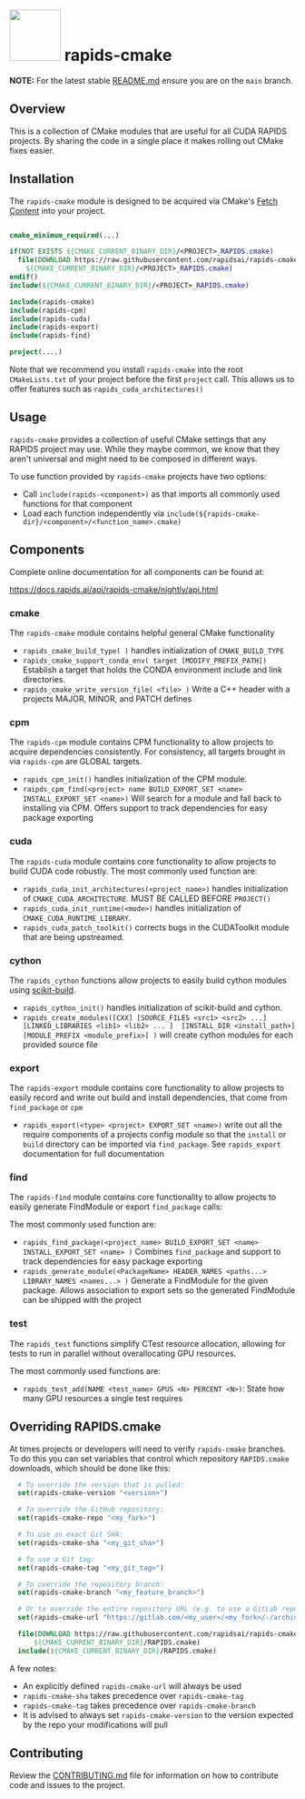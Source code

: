# <div align="left"><img src="https://rapids.ai/assets/images/rapids_logo.png" width="90px"/>&nbsp;rapids-cmake</div>

**NOTE:** For the latest stable [README.md](https://github.com/rapidsai/rapids-cmake/blob/main/README.md) ensure you are on the `main` branch.

## Overview

This is a collection of CMake modules that are useful for all CUDA RAPIDS
projects. By sharing the code in a single place it makes rolling out CMake
fixes easier.


## Installation

The `rapids-cmake` module is designed to be acquired via CMake's [Fetch
Content](https://cmake.org/cmake/help/latest/module/FetchContent.html) into your project.

```cmake

cmake_minimum_required(...)

if(NOT EXISTS ${CMAKE_CURRENT_BINARY_DIR}/<PROJECT>_RAPIDS.cmake)
  file(DOWNLOAD https://raw.githubusercontent.com/rapidsai/rapids-cmake/branch-<VERSION_MAJOR>.<VERSION_MINOR>/RAPIDS.cmake
    ${CMAKE_CURRENT_BINARY_DIR}/<PROJECT>_RAPIDS.cmake)
endif()
include(${CMAKE_CURRENT_BINARY_DIR}/<PROJECT>_RAPIDS.cmake)

include(rapids-cmake)
include(rapids-cpm)
include(rapids-cuda)
include(rapids-export)
include(rapids-find)

project(....)
```

Note that we recommend you install `rapids-cmake` into the root `CMakeLists.txt` of
your project before the first `project` call. This allows us to offer features such as
`rapids_cuda_architectures()`

## Usage

`rapids-cmake` provides a collection of useful CMake settings that any RAPIDS project may use.
While they maybe common, we know that they aren't universal and might need to be composed in
different ways.

To use function provided by `rapids-cmake` projects have two options:
- Call `include(rapids-<component>)` as that imports all commonly used functions for that component
- Load each function independently via `include(${rapids-cmake-dir}/<component>/<function_name>.cmake)`


## Components

Complete online documentation for all components can be found at:

  https://docs.rapids.ai/api/rapids-cmake/nightly/api.html


### cmake
The `rapids-cmake` module contains helpful general CMake functionality

- `rapids_cmake_build_type( )` handles initialization of `CMAKE_BUILD_TYPE`
- `rapids_cmake_support_conda_env( target [MODIFY_PREFIX_PATH])` Establish a target that holds the CONDA environment
  include and link directories.
- `rapids_cmake_write_version_file( <file> )` Write a C++ header with a projects MAJOR, MINOR, and PATCH defines

### cpm

The `rapids-cpm` module contains CPM functionality to allow projects to acquire dependencies consistently.
For consistency, all targets brought in via `rapids-cpm` are GLOBAL targets.

- `rapids_cpm_init()` handles initialization of the CPM module.
- `raipds_cpm_find(<project> name BUILD_EXPORT_SET <name> INSTALL_EXPORT_SET <name>)` Will search for a module and fall back to installing via CPM. Offers support to track dependencies for easy package exporting

### cuda

The `rapids-cuda` module contains core functionality to allow projects to build CUDA code robustly.
The most commonly used function are:

- `rapids_cuda_init_architectures(<project_name>)` handles initialization of `CMAKE_CUDA_ARCHITECTURE`. MUST BE CALLED BEFORE `PROJECT()`
- `rapids_cuda_init_runtime(<mode>)` handles initialization of `CMAKE_CUDA_RUNTIME_LIBRARY`.
- `rapids_cuda_patch_toolkit()` corrects bugs in the CUDAToolkit module that are being upstreamed.

### cython

The `rapids_cython` functions allow projects to easily build cython modules using
[scikit-build](https://scikit-build.readthedocs.io/en/latest/).

- `rapids_cython_init()` handles initialization of scikit-build and cython.
- `rapids_create_modules([CXX] [SOURCE_FILES <src1> <src2> ...] [LINKED_LIBRARIES <lib1> <lib2> ... ]  [INSTALL_DIR <install_path>] [MODULE_PREFIX <module_prefix>] )` will create cython modules for each provided source file


### export

The `rapids-export` module contains core functionality to allow projects to easily record and write out
build and install dependencies, that come from `find_package` or `cpm`

- `rapids_export(<type> <project> EXPORT_SET <name>)` write out all the require components of a
  projects config module so that the `install` or `build` directory can be imported via `find_package`. See `rapids_export` documentation for full documentation


### find

The `rapids-find` module contains core functionality to allow projects to easily generate FindModule
or export `find_package` calls:

The most commonly used function are:

- `rapids_find_package(<project_name> BUILD_EXPORT_SET <name> INSTALL_EXPORT_SET <name> )` Combines `find_package` and support to track dependencies for easy package exporting
- `rapids_generate_module(<PackageName> HEADER_NAMES <paths...> LIBRARY_NAMES <names...> )` Generate a FindModule for the given package. Allows association to export sets so the generated FindModule can be shipped with the project

### test

The `rapids_test` functions simplify CTest resource allocation, allowing for
tests to run in parallel without overallocating GPU resources.

The most commonly used functions are:
- `rapids_test_add(NAME <test_name> GPUS <N> PERCENT <N>)`: State how many GPU resources a single
  test requires


## Overriding RAPIDS.cmake

At times projects or developers will need to verify ``rapids-cmake`` branches. To do this you can set variables that control which repository ``RAPIDS.cmake`` downloads, which should be done like this:

```cmake
  # To override the version that is pulled:
  set(rapids-cmake-version "<version>")

  # To override the GitHub repository:
  set(rapids-cmake-repo "<my_fork>")

  # To use an exact Git SHA:
  set(rapids-cmake-sha "<my_git_sha>")

  # To use a Git tag:
  set(rapids-cmake-tag "<my_git_tag>")

  # To override the repository branch:
  set(rapids-cmake-branch "<my_feature_branch>")

  # Or to override the entire repository URL (e.g. to use a GitLab repo):
  set(rapids-cmake-url "https://gitlab.com/<my_user>/<my_fork>/-/archive/<my_branch>/<my_fork>-<my_branch>.zip")

  file(DOWNLOAD https://raw.githubusercontent.com/rapidsai/rapids-cmake/branch-22.10/RAPIDS.cmake
      ${CMAKE_CURRENT_BINARY_DIR}/RAPIDS.cmake)
  include(${CMAKE_CURRENT_BINARY_DIR}/RAPIDS.cmake)
```

A few notes:

- An explicitly defined ``rapids-cmake-url`` will always be used
- `rapids-cmake-sha` takes precedence over `rapids-cmake-tag`
- `rapids-cmake-tag` takes precedence over `rapids-cmake-branch`
- It is advised to always set `rapids-cmake-version` to the version expected by the repo your modifications will pull

## Contributing

Review the [CONTRIBUTING.md](https://github.com/rapidsai/rapids-cmake/blob/main/CONTRIBUTING.md) file for information on how to contribute code and issues to the project.
